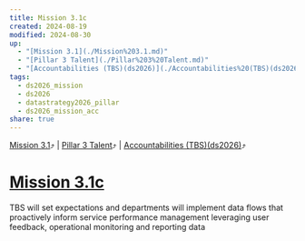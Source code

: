 ```yaml
---
title: Mission 3.1c
created: 2024-08-19
modified: 2024-08-30
up:
  - "[Mission 3.1](./Mission%203.1.md)"
  - "[Pillar 3 Talent](./Pillar%203%20Talent.md)"
  - "[Accountabilities (TBS)(ds2026)](./Accountabilities%20(TBS)(ds2026).md)"
tags:
  - ds2026_mission
  - ds2026
  - datastrategy2026_pillar
  - ds2026_mission_acc
share: true
---
```

[Mission 3.1](./Mission%203.1.md)⤴️ | [Pillar 3 Talent](./Pillar%203%20Talent.md)⤴️ | [Accountabilities (TBS)(ds2026)](./Accountabilities%20(TBS)(ds2026).md)⤴️
# [Mission 3.1c](Mission%203.1c.md)

TBS will set expectations and departments will implement data flows that proactively inform service performance management leveraging user feedback, operational monitoring and reporting data
